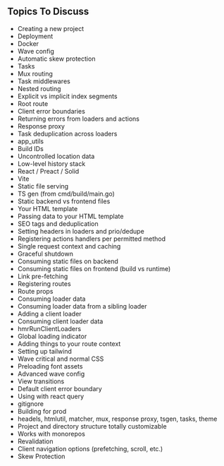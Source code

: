 ## Topics To Discuss

- Creating a new project
- Deployment
- Docker
- Wave config
- Automatic skew protection
- Tasks
- Mux routing
- Task middlewares
- Nested routing
- Explicit vs implicit index segments
- Root route
- Client error boundaries
- Returning errors from loaders and actions
- Response proxy
- Task deduplication across loaders
- app_utils
- Build IDs
- Uncontrolled location data
- Low-level history stack
- React / Preact / Solid
- Vite
- Static file serving
- TS gen (from cmd/build/main.go)
- Static backend vs frontend files
- Your HTML template
- Passing data to your HTML template
- SEO tags and deduplication
- Setting headers in loaders and prio/dedupe
- Registering actions handlers per permitted method
- Single request context and caching
- Graceful shutdown
- Consuming static files on backend
- Consuming static files on frontend (build vs runtime)
- Link pre-fetching
- Registering routes
- Route props
- Consuming loader data
- Consuming loader data from a sibling loader
- Adding a client loader
- Consuming client loader data
- hmrRunClientLoaders
- Global loading indicator
- Adding things to your route context
- Setting up tailwind
- Wave critical and normal CSS
- Preloading font assets
- Advanced wave config
- View transitions
- Default client error boundary
- Using with react query
- gitignore
- Building for prod
- headels, htmlutil, matcher, mux, response proxy, tsgen, tasks, theme
- Project and directory structure totally customizable
- Works with monorepos
- Revalidation
- Client navigation options (prefetching, scroll, etc.)
- Skew Protection
